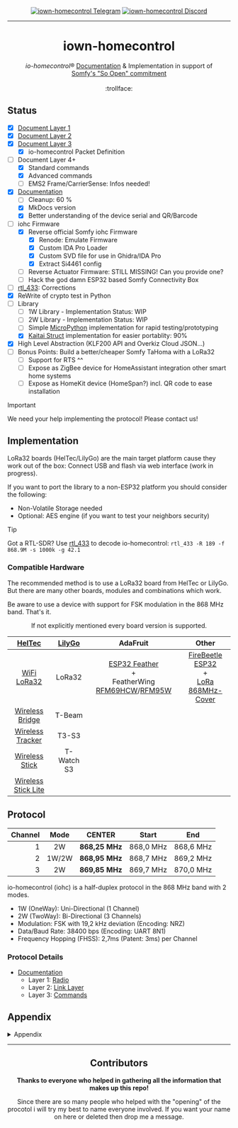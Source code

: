 <div align="center" width="100%">

[![iown-homecontrol Telegram](https://img.shields.io/badge/Telegram-Join-5865F2?style=for-the-badge&logo=telegram)](https://t.me/iownHomecontrol) [![iown-homecontrol Discord](https://img.shields.io/badge/Discord-Join-5865F2?style=for-the-badge&logo=discord)](https://discord.gg/MPEb7dTNdN)

---

# iown-homecontrol

*io-homecontrol*&reg; [Documentation](https://velocet.github.io/iown-homecontrol) & Implementation in support of<br/><a href="https://www.somfy-group.com/en-en/news/2018-01-04-somfy-launches-its-so-open-with-somfy-program-allowing-easier-access-to-smart-home-soluti">Somfy's "So Open" commitment</a><br/><br/>:trollface:

</div>

## Status

- [X] [Document Layer 1](docs/radio.md)
- [X] [Document Layer 2](docs/linklayer.md)
- [X] [Document Layer 3](docs/commands.md)
  - [X] io-homecontrol Packet Definition
- [ ] Document Layer 4+
  - [X] Standard commands
  - [X] Advanced commands
  - [ ] EMS2 Frame/CarrierSense: Infos needed!
- [X] [Documentation](https://velocet.github.io/iown-homecontrol)
  - [ ] Cleanup: 60 %
  - [X] MkDocs version
  - [X] Better understanding of the device serial and QR/Barcode
- [ ] iohc Firmware
  - [X] Reverse official Somfy iohc Firmware
    - [X] Renode: Emulate Firmware
    - [X] Custom IDA Pro Loader
    - [X] Custom SVD file for use in Ghidra/IDA Pro
    - [X] Extract Si4461 config
  - [ ] Reverse Actuator Firmware: STILL MISSING! Can you provide one?
  - [ ] Hack the god damn ESP32 based Somfy Connectivity Box
- [ ] [rtl_433](https://github.com/merbanan/rtl_433/blob/master/src/devices/somfy_iohc.c): Corrections
- [X] ReWrite of crypto test in Python
- [ ] Library
  - [ ] 1W Library - Implementation Status: WIP
  - [ ] 2W Library - Implementation Status: WIP
  - [ ] Simple [MicroPython](https://micropython.org/) implementation for rapid testing/prototyping
  - [X] [Kaitai Struct](https://kaitai.io/) implementation for easier portablity: 90%
- [X] High Level Abstraction (KLF200 API and Overkiz Cloud JSON...)
- [ ] Bonus Points: Build a better/cheaper Somfy TaHoma with a LoRa32
  - [ ] Support for RTS ^^
  - [ ] Expose as ZigBee device for HomeAssistant integration other smart home systems
  - [ ] Expose as HomeKit device (HomeSpan?) incl. QR code to ease installation

> [!IMPORTANT]
> We need your help implementing the protocol! Please contact us!

## Implementation

LoRa32 boards (HelTec/LilyGo) are the main target platform cause they work out of the box: Connect USB and flash via web interface (work in progress).

If you want to port the library to a non-ESP32 platform you should consider the following:

- Non-Volatile Storage needed
- Optional: AES engine (if you want to test your neighbors security)

> [!TIP]
> Got a RTL-SDR? Use [rtl_433](https://github.com/merbanan/rtl_433) to decode io-homecontrol: `rtl_433 -R 189 -f 868.9M -s 1000k -g 42.1`

### Compatible Hardware

The recommended method is to use a LoRa32 board from HelTec or LilyGo. But there are many other boards, modules and combinations which work.

Be aware to use a device with support for FSK modulation in the 868 MHz band. That's it.

<div align="center" width="100%"><!-- TODO Devices... don't forget the radiolib readme -->

If not explicitly mentioned every board version is supported.

| [HelTec](https://heltec.org/product-category/lora/lrnode/esp32-lora/)     | [LilyGo](https://www.lilygo.cc/collections/lora-or-gps) | AdaFruit                                                                                                                                                                       | Other                                                                                                                                   |
| :-----------------------------------------------------------------------: | :-----------------------------------------------------: | :----------------------------------------------------------------------------------------------------------------------------------------------------------------------------: | :-------------------------------------------------------------------------------------------------------------------------------------: |
| [WiFi LoRa32](https://heltec.org/project/wifi-lora-32-v3/)                | LoRa32                                                  | [ESP32 Feather](https://www.adafruit.com/product/5900)<br/>+<br/>FeatherWing [RFM69HCW](https://www.adafruit.com/product/3229)/[RFM95W](https://www.adafruit.com/product/3231) | [FireBeetle ESP32](https://www.dfrobot.com/product-1590.html)<br/>+<br/>[LoRa 868MHz- Cover](https://www.dfrobot.com/product-1831.html) |
| [Wireless Bridge](https://heltec.org/project/wireless-bridge/)            | T-Beam                                                  |                                                                                                                                                                                |                                                                                                                                         |
| [Wireless Tracker](https://heltec.org/project/wireless-tracker/)          | T3-S3                                                   |                                                                                                                                                                                |                                                                                                                                         |
| [Wireless Stick](https://heltec.org/project/wireless-stick-v3/)           | T-Watch S3                                              |                                                                                                                                                                                |                                                                                                                                         |
| [Wireless Stick Lite](https://heltec.org/project/wireless-stick-lite-v2/) |                                                         |                                                                                                                                                                                |                                                                                                                                         |

</div>

## Protocol <!-- TODO write a absolute minimal intro but with all information needed to have a basic understanding -->

| Channel | Mode  | CENTER         | Start     | End       |
| ------: | :---: | :------------: | :-------: | :-------: |
| 1       | 2W    | **868,25 MHz** | 868,0 MHz | 868,6 MHz |
| 2       | 1W/2W | **868,95 MHz** | 868,7 MHz | 869,2 MHz |
| 3       | 2W    | **869,85 MHz** | 869,7 MHz | 870,0 MHz |

io-homecontrol (iohc) is a half-duplex protocol in the 868 MHz band with 2 modes.

- 1W (OneWay): Uni-Directional (1 Channel)
- 2W (TwoWay):  Bi-Directional (3 Channels)
- Modulation: FSK with 19,2 kHz deviation (Encoding: NRZ)
- Data/Baud Rate: 38400 bps (Encoding: UART 8N1)
- Frequency Hopping (FHSS): 2,7ms (Patent: 3ms) per Channel

### Protocol Details <!-- TODO: Link docs -->

- [Documentation](https://velocet.github.io/iown-homecontrol)
  - Layer 1: [Radio](docs/radio.md)
  - Layer 2: [Link Layer](docs/linklayer.md)
  - Layer 3: [Commands](docs/commands.md)

## Appendix

<details markdown><summary>Appendix</summary>

### iohc Alliance Background & History

Since this is not if interest for most people this is behind a collapsed section:

<details markdown><summary>iohc Alliance Background & History</summary><br/><br/>

There is a low level software library thats accessible to members of the iohc alliance. Gateways ("Boxes") like the *TaHoma*/*Cozytouch*/etc. are just a "whiteware" product from *Overkiz*. The mobile apps are built by *Modulotech*. *Overkiz*, *Somfy* and *Modulotech* are owned by *Atlantic*.

The first manufacturer id was given to *Velux*. The initial alliance consisted of *Velux*, *Somfy* and *Honeywell*. From looking at the timeline my best guess would be that Somfy "invented" a new protocol but needed a stronger partner to get a bigger market share for their newly invented protocol.

The approached *Velux* and exchanged some patents. After their lawyers had a look at those patents they realized that *Honeywell* held some important patents without they would never make it to market. So they made them an offer to join the alliance in exchange for the patents as they predicted a big market share (Velux is the market leader in Europe). Honeywell only ever produced one gateway and seems to have implemented their own version of iohc named EvoHome (Protocol: Ramses II).

> Fun Facts:
>
> iohc is only really used in Europe. For the american market they use either RTS (433 MHz) or a 2.4GHz bastard implementation with a shitty range.
>
> From the first 12 iohc alliance members only two use iohc to this day: *Somfy* and *Velux*. Everyone else quickly realizied that using such an obscure protocol is a dead end with no benefits which is costing them a lot of money.

<!-- TODO Link to oem devices´md -->

- Overkiz KizBox/MiniBox Whiteware Examples
  - Cozytouch Branding: Atlantic, Thermor
  - Cotherm I-Vista
  - Hitachi HI-KUMO
  - Nexity Eugénie
  - Rexel Energeasy Connect
  - Somfy Connexoon, TaHoma

- iohc Alliance Members without any iohc products
  - SecuYou
  - Assa Abloy
  - niko
  - WindowMaster
  - Renson
  - Ciat
  - Honeywell
  - Hörmann
  - Ehret (VOLETRONIC io)
  - Alulux
  - SIMU
  - ExtremeLine (?)

#### iohc Quotes

<details markdown><summary>Quotes</summary>

Taken from the FAQ on the io-homecontrol homepage (which is offline .. of course it is^^)

> Encryption: the key to security - How does it work?
>
> Each io-homecontrol installation has its own encryption key, which is present in all io products in the home. This key is automatically activated when the installation is first used. The emitter (remote control) issues its encryption key to the receiver (e.g. roller shutter) once and once only.
>
> - For each command issued by the remote control, the receiver generates and sends back to the emitter a random number generated from a range of several billions.
> - The emitter and receiver both perform automatic calculations based on this random number and the encryption key.
> - If the results of these two calculations are identical, the emitter and receiver must have the same key, and the command (e.g. close the shutter) can therefore be carried out (e.g. close the shutter). The emitter is then informed that the command has been carried out.
>
> The encryption key is "buried" among these exchanges between emitters and receivers, making it undetectable.
>
> Bei der ersten Benutzung tauschen Fernbedienung (Sender) und Produkt (Empfänger) einen 128-Bit-Verschlüsselungscode aus und verbinden ihn bei jeder neuen Aktion mit einer zufällig gewählten Zahl. Daraus errechnet sich ein Code, den Sender und Empfänger miteinander abgleichen. Nur bei Übereinstimmung reagiert das Produkt auf die geforderte Aktion. Durch diesen Sicherheitsmechanismus wird die Reaktion auf einen fremden Sender ausgeschlossen. Die neue Anwendung sucht automatisch nach bereits bestehenden Produkten und berücksichtigt diese bei ihren Aktionen. Bevor Sender und Empfänger miteinander kommunizieren, wird die Verfügbarkeit des Kanals überprüft. Sollte eine Bandbreite überlagert oder besetzt sein, wartet die Anwendung vor der Kommunikation auf das Freiwerden der Frequenz (Listen before Talk) oder weicht auf einen der anderen Kanäle aus (Adaptive Frequency Agility).

</details>

#### iohc History

<details markdown><summary>Quotes</summary>

- Initative was created in 2002
- Launched in July 2005 by Somfy, Velux and Honeywell
- First companies to adopt: Hörmann, Assa Abloy, Niko, Renson, Windowmaster
  - [Velux PR: Assa Abloy becomes new ioHome member](https://press.velux.com/assa-abloy-becomes-a-new-member-of-io-homecontrol/)

##### Trademark

The Trademark is held by VKR Holding A/S (Denmark) which also owns Velux. This explains why Velux has the first Manufacturer ID.

- Trademark History
  - Trademark Priority: 2002-06-27 (France: 023171386)
  - Filing: 2002-12-20
  - Published for Opposition: 2004-05-04
  - Registration: 2007-08-07

</details></details>

### Links

<details markdown><summary>Links</summary>

- Online Discussions
  - [rtl_433: Add new decoder for Velux shutter remote control - io-homecontrol protocoll](https://github.com/merbanan/rtl_433/issues/1376)
  - [RFHEM: Somfy Smoove io remote 868.25 MHz](https://github.com/RFD-FHEM/RFFHEM/issues/984)
  - [OpenHAB: Io-homecontrol / velux - something's in the bush](https://community.openhab.org/t/io-homecontrol-velux-somethings-in-the-bush/11413)
  - Velux Blinds
    - [No KUX, just Loxone](https://smarthome.exposed/controlling-velux-windows/)
    - [Velux SML Rolläden „ablernen" bzw. resetten](https://wolf-u.li/5920/velux-sml-rollaeden-ablernen-bzw-resetten/)
    - [snipsvelux](https://github.com/Psychokiller1888/snipsvelux)
    - [VeluxIR](https://github.com/zschub/VeluxIR) - IR protocol for old Velux remotes
- Kizbox Rooting
  - TaHoma: [Somfy TaHoma Jailbreak](https://github.com/Aldohrs/tahoma-jailbreak)
  - Connexoon: [No clouds, just sunshine. Disconnecting Somfy Connexoon from the cloud.](https://blog.unauthorizedaccess.nl/2021/04/07/no-clouds-just-sunshine.html)
  - CozyTouch: [CozyTouch Rooting the CozyTouch aka KizBox Mini](https://www.lafois.com/2020/11/07/rooting-the-cozytouch-aka-kizbox-mini-part-1/)
- FCC: [VELUX America Inc.](https://fccid.io/XSG)
- [FLOSS @ Overkiz](https://floss.overkiz.com)
  - [Device Tree from a KizBox](https://github.com/torvalds/linux/blob/master/arch/arm/boot/dts/microchip/at91-kizbox.dts)

</details></details><div align="center" width="100%">

---

## Contributors <!-- TODO Add all Names/Projects which helped -->

**Thanks to everyone who helped in gathering all the information that makes up this repo!**

Since there are so many people who helped with the "opening" of the procotol i will try my best to name everyone involved. If you want your name on here or deleted then drop me a message.

</div>
